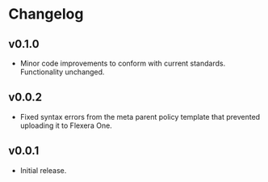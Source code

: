 # Changelog

## v0.1.0

- Minor code improvements to conform with current standards. Functionality unchanged.

## v0.0.2

- Fixed syntax errors from the meta parent policy template that prevented uploading it to Flexera One.

## v0.0.1

- Initial release.
